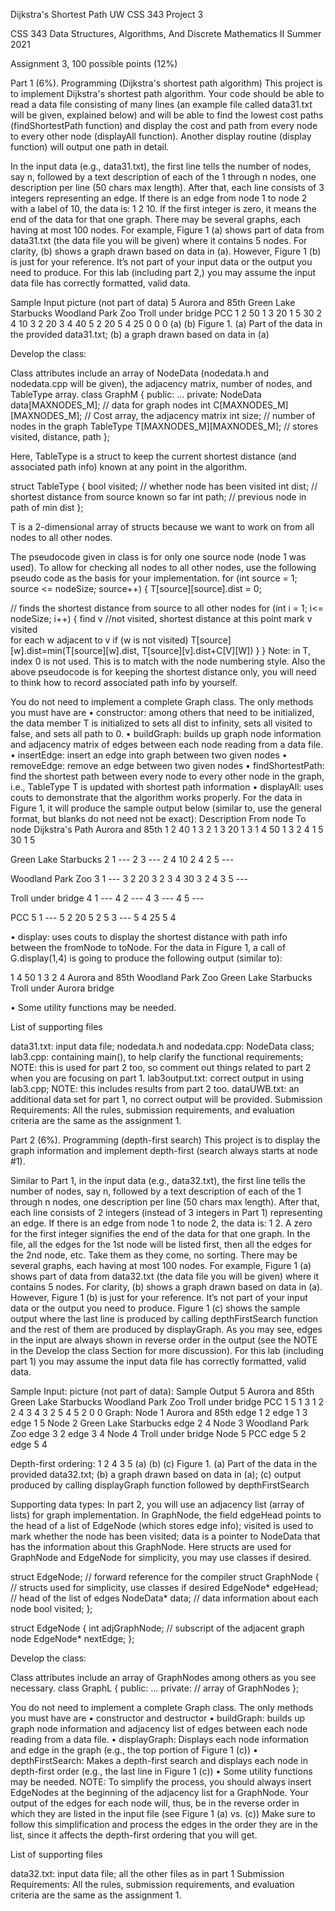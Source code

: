 Dijkstra's Shortest Path UW CSS 343 Project 3

CSS 343 Data Structures, Algorithms, And Discrete Mathematics II Summer 2021

Assignment 3, 100 possible points (12%)

Part 1 (6%). Programming (Dijkstra's shortest path algorithm) This project is to implement Dijkstra's shortest path algorithm. Your code should be able to read a data file consisting of many lines (an example file called data31.txt will be given, explained below) and will be able to find the lowest cost paths (findShortestPath function) and display the cost and path from every node to every other node (displayAll function). Another display routine (display function) will output one path in detail.

In the input data (e.g., data31.txt), the first line tells the number of nodes, say n, followed by a text description of each of the 1 through n nodes, one description per line (50 chars max length). After that, each line consists of 3 integers representing an edge. If there is an edge from node 1 to node 2 with a label of 10, the data is: 1 2 10. If the first integer is zero, it means the end of the data for that one graph. There may be several graphs, each having at most 100 nodes. For example, Figure 1 (a) shows part of data from data31.txt (the data file you will be given) where it contains 5 nodes. For clarity, (b) shows a graph drawn based on data in (a). However, Figure 1 (b) is just for your reference. It’s not part of your input data or the output you need to produce. For this lab (including part 2,) you may assume the input data file has correctly formatted, valid data.

Sample Input picture (not part of data) 5
Aurora and 85th Green Lake Starbucks
Woodland Park Zoo Troll under bridge PCC 1 2 50 1 3 20 1 5 30 2 4 10 3 2 20 3 4 40 5 2 20 5 4 25 0 0 0 (a) (b) Figure 1. (a) Part of the data in the provided data31.txt; (b) a graph drawn based on data in (a)

Develop the class:

Class attributes include an array of NodeData (nodedata.h and nodedata.cpp will be given), the adjacency matrix, number of nodes, and TableType array.
class GraphM {
public: ... private: NodeData data[MAXNODES_M]; // data for graph nodes int C[MAXNODES_M][MAXNODES_M]; // Cost array, the adjacency matrix int size; // number of nodes in the graph TableType T[MAXNODES_M][MAXNODES_M]; // stores visited, distance, path };

Here, TableType is a struct to keep the current shortest distance (and associated path info) known at any point in the algorithm.

struct TableType { bool visited; // whether node has been visited int dist; // shortest distance from source known so far int path; // previous node in path of min dist };

T is a 2-dimensional array of structs because we want to work on from all nodes to all other nodes.

The pseudocode given in class is for only one source node (node 1 was used). To allow for checking all nodes to all other nodes, use the following pseudo code as the basis for your implementation.
for (int source = 1; source <= nodeSize; source++) { T[source][source].dist = 0;

  // finds the shortest distance from source to all other nodes
  for (int i = 1; i<= nodeSize; i++) {
     find v //not visited, shortest distance at this point
     mark v visited  
     for each w adjacent to v
       if (w is not visited)
        T[source][w].dist=min(T[source][w].dist, T[source][v].dist+C[V][W]) 
  }
} Note: in T, index 0 is not used. This is to match with the node numbering style. Also the above pseudocode is for keeping the shortest distance only, you will need to think how to record associated path info by yourself.

You do not need to implement a complete Graph class. The only methods you must have are • constructor: among others that need to be initialized, the data member T is initialized to sets all dist to infinity, sets all visited to false, and sets all path to 0. • buildGraph: builds up graph node information and adjacency matrix of edges between each node reading from a data file. • insertEdge: insert an edge into graph between two given nodes • removeEdge: remove an edge between two given nodes • findShortestPath: find the shortest path between every node to every other node in the graph, i.e., TableType T is updated with shortest path information • displayAll: uses couts to demonstrate that the algorithm works properly. For the data in Figure 1, it will produce the sample output below (similar to, use the general format, but blanks do not need not be exact):
Description From node To node Dijkstra's Path
Aurora and 85th 1 2 40 1 3 2
1 3 20 1 3
1 4 50 1 3 2 4 1 5 30 1 5

Green Lake Starbucks 2 1 --- 2 3 --- 2 4 10 2 4
2 5 ---

Woodland Park Zoo 3 1 --- 3 2 20 3 2
3 4 30 3 2 4 3 5 ---

Troll under bridge 4 1 --- 4 2 --- 4 3 --- 4 5 ---

PCC 5 1 --- 5 2 20 5 2 5 3 --- 5 4 25 5 4

• display: uses couts to display the shortest distance with path info between the fromNode to toNode. For the data in Figure 1, a call of G.display(1,4) is going to produce the following output (similar to):

1 4 50 1 3 2 4 Aurora and 85th Woodland Park Zoo Green Lake Starbucks Troll under Aurora bridge

• Some utility functions may be needed.

List of supporting files

data31.txt: input data file;
nodedata.h and nodedata.cpp: NodeData class;
lab3.cpp: containing main(), to help clarify the functional requirements; NOTE: this is used for part 2 too, so comment out things related to part 2 when you are focusing on part 1.
lab3output.txt: correct output in using lab3.cpp; NOTE: this includes results from part 2 too.
dataUWB.txt: an additional data set for part 1, no correct output will be provided.
Submission Requirements: All the rules, submission requirements, and evaluation criteria are the same as the assignment 1.

Part 2 (6%). Programming (depth-first search) This project is to display the graph information and implement depth-first (search always starts at node #1).

Similar to Part 1, in the input data (e.g., data32.txt), the first line tells the number of nodes, say n, followed by a text description of each of the 1 through n nodes, one description per line (50 chars max length). After that, each line consists of 2 integers (instead of 3 integers in Part 1) representing an edge. If there is an edge from node 1 to node 2, the data is: 1 2. A zero for the first integer signifies the end of the data for that one graph. In the file, all the edges for the 1st node will be listed first, then all the edges for the 2nd node, etc. Take them as they come, no sorting. There may be several graphs, each having at most 100 nodes. For example, Figure 1 (a) shows part of data from data32.txt (the data file you will be given) where it contains 5 nodes. For clarity, (b) shows a graph drawn based on data in (a). However, Figure 1 (b) is just for your reference. It’s not part of your input data or the output you need to produce. Figure 1 (c) shows the sample output where the last line is produced by calling depthFirstSearch function and the rest of them are produced by displayGraph. As you may see, edges in the input are always shown in reverse order in the output (see the NOTE in the Develop the class Section for more discussion). For this lab (including part 1) you may assume the input data file has correctly formatted, valid data.

Sample Input: picture (not part of data): Sample Output 5
Aurora and 85th Green Lake Starbucks
Woodland Park Zoo Troll under bridge PCC 1 5 1 3 1 2 2 4 3 4 3 2 5 4 5 2 0 0 Graph: Node 1 Aurora and 85th edge 1 2 edge 1 3 edge 1 5 Node 2 Green Lake Starbucks edge 2 4 Node 3 Woodland Park Zoo edge 3 2 edge 3 4 Node 4 Troll under bridge Node 5 PCC edge 5 2 edge 5 4

Depth-first ordering: 1 2 4 3 5 (a) (b) (c) Figure 1. (a) Part of the data in the provided data32.txt; (b) a graph drawn based on data in (a); (c) output produced by calling displayGraph function followed by depthFirstSearch

Supporting data types: In part 2, you will use an adjacency list (array of lists) for graph implementation. In GraphNode, the field edgeHead points to the head of a list of EdgeNode (which stores edge info); visited is used to mark whether the node has been visited; data is a pointer to NodeData that has the information about this GraphNode. Here structs are used for GraphNode and EdgeNode for simplicity, you may use classes if desired.

struct EdgeNode; // forward reference for the compiler struct GraphNode { // structs used for simplicity, use classes if desired EdgeNode* edgeHead; // head of the list of edges NodeData* data; // data information about each node bool visited;
};

struct EdgeNode { int adjGraphNode; // subscript of the adjacent graph node EdgeNode* nextEdge; };

Develop the class:

Class attributes include an array of GraphNodes among others as you see necessary.
class GraphL {
public: ... private: // array of GraphNodes };

You do not need to implement a complete Graph class. The only methods you must have are • constructor and destructor • buildGraph: builds up graph node information and adjacency list of edges between each node reading from a data file. • displayGraph: Displays each node information and edge in the graph (e.g., the top portion of Figure 1 (c)) • depthFirstSearch: Makes a depth-first search and displays each node in depth-first order (e.g., the last line in Figure 1 (c)) • Some utility functions may be needed.
NOTE: To simplify the process, you should always insert EdgeNodes at the beginning of the adjacency list for a GraphNode. Your output of the edges for each node will, thus, be in the reverse order in which they are listed in the input file (see Figure 1 (a) vs. (c)) Make sure to follow this simplification and process the edges in the order they are in the list, since it affects the depth-first ordering that you will get.

List of supporting files

data32.txt: input data file;
all the other files as in part 1
Submission Requirements: All the rules, submission requirements, and evaluation criteria are the same as the assignment 1.
